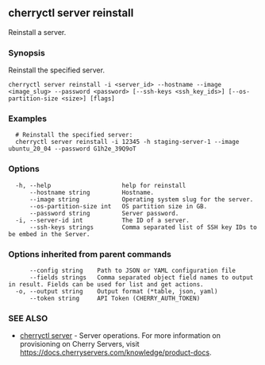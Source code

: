 ## cherryctl server reinstall

Reinstall a server.

### Synopsis

Reinstall the specified server.

```
cherryctl server reinstall -i <server_id> --hostname --image <image_slug> --password <password> [--ssh-keys <ssh_key_ids>] [--os-partition-size <size>] [flags]
```

### Examples

```
  # Reinstall the specified server:
  cherryctl server reinstall -i 12345 -h staging-server-1 --image ubuntu_20_04 --password G1h2e_39Q9oT
```

### Options

```
  -h, --help                    help for reinstall
      --hostname string         Hostname.
      --image string            Operating system slug for the server.
      --os-partition-size int   OS partition size in GB.
      --password string         Server password.
  -i, --server-id int           The ID of a server.
      --ssh-keys strings        Comma separated list of SSH key IDs to be embed in the Server.
```

### Options inherited from parent commands

```
      --config string    Path to JSON or YAML configuration file
      --fields strings   Comma separated object field names to output in result. Fields can be used for list and get actions.
  -o, --output string    Output format (*table, json, yaml)
      --token string     API Token (CHERRY_AUTH_TOKEN)
```

### SEE ALSO

* [cherryctl server](cherryctl_server.md)	 - Server operations. For more information on provisioning on Cherry Servers, visit https://docs.cherryservers.com/knowledge/product-docs.

